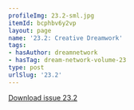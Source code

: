 ```yaml
---
profileImg: 23.2-sml.jpg
itemId: bcphbv6y2vp
layout: page
name: '23.2: Creative Dreamwork'
tags:
- hasAuthor: dreamnetwork
- hasTag: dream-network-volume-23
type: post
urlSlug: '23.2'
---
```

<a href="../files/pdfs/Volume_23/23.2_creativity.pdf" download="">Download issue 23.2</a>